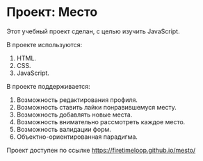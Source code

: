 # Проект: Место

Этот учебный проект сделан, с целью изучить JavaScript.

В проекте используются:
1. HTML.
2. CSS.
3. JavaScript.

В проекте поддерживается:
1. Возможность редактирования профиля.
2. Возможность ставить лайки понравившемуся месту.
3. Возможность добавлять новые места.
4. Возможность внимательно рассмотреть каждое место.
5. Возможность валидации форм.
6. Объектно-ориентированная парадигма.

Проект доступен по ссылке https://firetimeloop.github.io/mesto/
